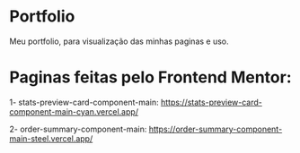 # Portfolio
Meu portfolio, para visualização das minhas paginas e uso.

# Paginas feitas pelo Frontend Mentor:

1- stats-preview-card-component-main:
    https://stats-preview-card-component-main-cyan.vercel.app/
    
2- order-summary-component-main:
    https://order-summary-component-main-steel.vercel.app/
